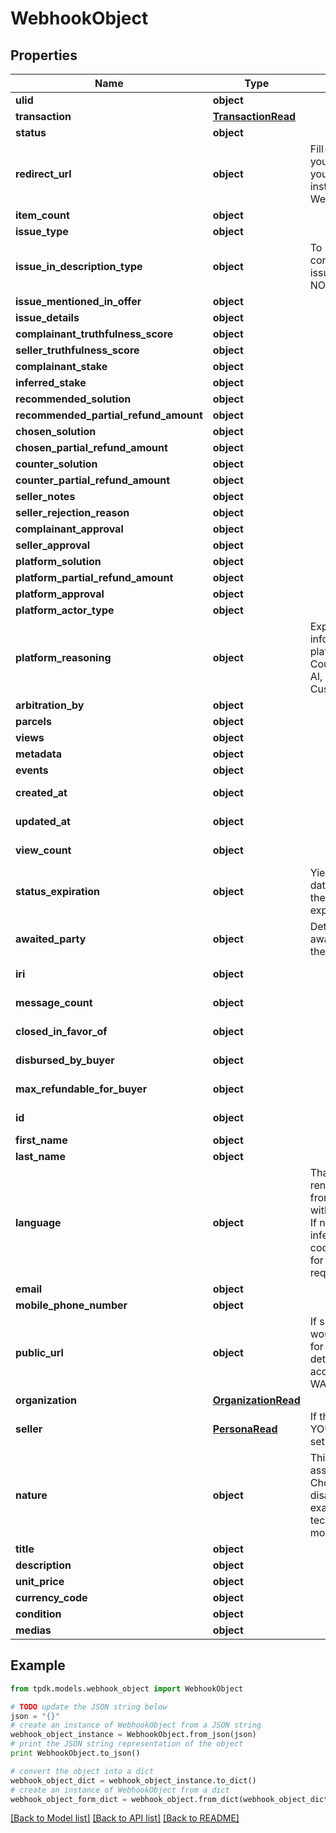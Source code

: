 # WebhookObject


## Properties
Name | Type | Description | Notes
------------ | ------------- | ------------- | -------------
**ulid** | **object** |  | 
**transaction** | [**TransactionRead**](TransactionRead.md) |  | [optional] 
**status** | **object** |  | 
**redirect_url** | **object** | Fill-in that field IF you intend to redirect your customer instead of using a WebView. | [optional] 
**item_count** | **object** |  | [optional] 
**issue_type** | **object** |  | [optional] 
**issue_in_description_type** | **object** | To be set only in conjunction of issueType &#x3D; NOT_AS_DESCRIBED. | [optional] 
**issue_mentioned_in_offer** | **object** |  | [optional] 
**issue_details** | **object** |  | [optional] 
**complainant_truthfulness_score** | **object** |  | 
**seller_truthfulness_score** | **object** |  | 
**complainant_stake** | **object** |  | [optional] 
**inferred_stake** | **object** |  | [optional] 
**recommended_solution** | **object** |  | [optional] 
**recommended_partial_refund_amount** | **object** |  | [optional] 
**chosen_solution** | **object** |  | [optional] 
**chosen_partial_refund_amount** | **object** |  | [optional] 
**counter_solution** | **object** |  | [optional] 
**counter_partial_refund_amount** | **object** |  | [optional] 
**seller_notes** | **object** |  | [optional] 
**seller_rejection_reason** | **object** |  | [optional] 
**complainant_approval** | **object** |  | [optional] 
**seller_approval** | **object** |  | [optional] 
**platform_solution** | **object** |  | [optional] 
**platform_partial_refund_amount** | **object** |  | [optional] 
**platform_approval** | **object** |  | [optional] 
**platform_actor_type** | **object** |  | [optional] 
**platform_reasoning** | **object** | Explicit additional information about the platform decision. Could be written by AI, Ruling or Customer Care. | [optional] 
**arbitration_by** | **object** |  | [optional] 
**parcels** | **object** |  | 
**views** | **object** |  | 
**metadata** | **object** |  | 
**events** | **object** |  | [optional] 
**created_at** | **object** |  | [optional] [readonly] 
**updated_at** | **object** |  | [optional] [readonly] 
**view_count** | **object** |  | [optional] [readonly] 
**status_expiration** | **object** | Yield if eligible the date-time at which the dispute state expire. | [optional] [readonly] 
**awaited_party** | **object** | Determine who is awaited (actor) for the next transition | [optional] [readonly] 
**iri** | **object** |  | [optional] [readonly] 
**message_count** | **object** |  | [optional] [readonly] 
**closed_in_favor_of** | **object** |  | [optional] [readonly] 
**disbursed_by_buyer** | **object** |  | [optional] [readonly] 
**max_refundable_for_buyer** | **object** |  | [optional] [readonly] 
**id** | **object** |  | [optional] [readonly] 
**first_name** | **object** |  | [optional] 
**last_name** | **object** |  | [optional] 
**language** | **object** | That data is used for rendering the frontend application with given language. If not set, will be inferred. Custom codes can be issued for specific requirements. | [optional] 
**email** | **object** |  | [optional] 
**mobile_phone_number** | **object** |  | [optional] 
**public_url** | **object** | If specified, there would be not need for you to fill-in details. Must be accessible over WAN. | [optional] 
**organization** | [**OrganizationRead**](OrganizationRead.md) |  | [optional] 
**seller** | [**PersonaRead**](PersonaRead.md) | If the seller is actually YOUR organization, set it to NULL. | 
**nature** | **object** | This WILL affect the assigned workflow. Choosing service will disable delivery for example. Refer to our technical hub for more information. | 
**title** | **object** |  | [optional] 
**description** | **object** |  | [optional] 
**unit_price** | **object** |  | [optional] 
**currency_code** | **object** |  | [optional] 
**condition** | **object** |  | [optional] 
**medias** | **object** |  | 

## Example

```python
from tpdk.models.webhook_object import WebhookObject

# TODO update the JSON string below
json = "{}"
# create an instance of WebhookObject from a JSON string
webhook_object_instance = WebhookObject.from_json(json)
# print the JSON string representation of the object
print WebhookObject.to_json()

# convert the object into a dict
webhook_object_dict = webhook_object_instance.to_dict()
# create an instance of WebhookObject from a dict
webhook_object_form_dict = webhook_object.from_dict(webhook_object_dict)
```
[[Back to Model list]](../README.md#documentation-for-models) [[Back to API list]](../README.md#documentation-for-api-endpoints) [[Back to README]](../README.md)


